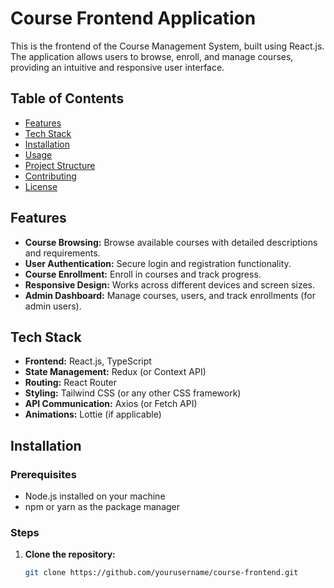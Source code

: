 # Course Frontend Application

This is the frontend of the Course Management System, built using React.js. The application allows users to browse, enroll, and manage courses, providing an intuitive and responsive user interface.

## Table of Contents

- [Features](#features)
- [Tech Stack](#tech-stack)
- [Installation](#installation)
- [Usage](#usage)
- [Project Structure](#project-structure)
- [Contributing](#contributing)
- [License](#license)

## Features

- **Course Browsing:** Browse available courses with detailed descriptions and requirements.
- **User Authentication:** Secure login and registration functionality.
- **Course Enrollment:** Enroll in courses and track progress.
- **Responsive Design:** Works across different devices and screen sizes.
- **Admin Dashboard:** Manage courses, users, and track enrollments (for admin users).

## Tech Stack

- **Frontend:** React.js, TypeScript
- **State Management:** Redux (or Context API)
- **Routing:** React Router
- **Styling:** Tailwind CSS (or any other CSS framework)
- **API Communication:** Axios (or Fetch API)
- **Animations:** Lottie (if applicable)

## Installation

### Prerequisites

- Node.js installed on your machine
- npm or yarn as the package manager

### Steps

1. **Clone the repository:**

   ```bash
   git clone https://github.com/yourusername/course-frontend.git
